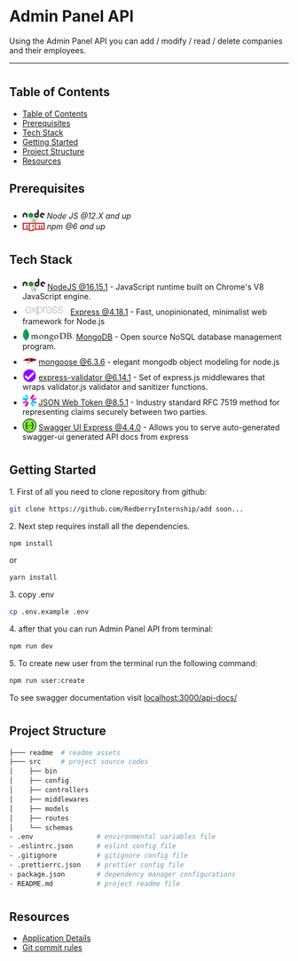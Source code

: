 <h1>Admin Panel API</h1>
<p>Using the Admin Panel API you can add / modify / read / delete companies and their employees.</p>

---

#

## Table of Contents

- [Table of Contents](#table-of-contents)
- [Prerequisites](#prerequisites)
- [Tech Stack](#tech-stack)
- [Getting Started](#getting-started)
- [Project Structure](#project-structure)
- [Resources](#resources)

## Prerequisites

- <img src="readme/assets/NodeJs.png" width="40" style="position: relative; top: 8px" /> _Node JS @12.X and up_
- <img src="readme/assets/Npm.png" width="40" style="position: relative; top: 4px" /> _npm @6 and up_

#

## Tech Stack

- <img src="readme/assets/NodeJs.png" height="25" style="position: relative; top: 4px" /> [NodeJS @16.15.1](https://nodejs.org/en/) - JavaScript runtime built on Chrome's V8 JavaScript engine.
- <img src="readme/assets/Express.png" height="25" style="position: relative; top: 4px" /> [Express @4.18.1](https://expressjs.com/) - Fast, unopinionated, minimalist web framework for Node.js
- <img src="readme/assets/MongoDb.png" height="25" style="position: relative; top: 4px" /> [MongoDB](https://www.mongodb.com/) - Open source NoSQL database management program.
- <img src="readme/assets/Mongoose.png" height="25" style="position: relative; top: 4px" /> [mongoose @6.3.6](https://mongoosejs.com/) - elegant mongodb object modeling for node.js
- <img src="readme/assets/ExpressValidator.png" height="25" style="position: relative; top: 4px" /> [express-validator @6.14.1](https://express-validator.github.io/docs/) - Set of express.js middlewares that wraps validator.js validator and sanitizer functions.
- <img src="readme/assets/JsonWebToken.png" height="25" style="position: relative; top: 4px" /> [JSON Web Token @8.5.1](https://jwt.io/) - Industry standard RFC 7519 method for representing claims securely between two parties.
- <img src="readme/assets/Swagger.png" height="25" style="position: relative; top: 4px" /> [Swagger UI Express @4.4.0](https://www.npmjs.com/package/swagger-ui-express) - Allows you to serve auto-generated swagger-ui generated API docs from express

#

## Getting Started

1\. First of all you need to clone repository from github:

```sh
git clone https://github.com/RedberryInternship/add soon...
```

2\. Next step requires install all the dependencies.

```sh
npm install
```

or

```sh
yarn install
```

3\. copy .env

```sh
cp .env.example .env
```

4\. after that you can run Admin Panel API from terminal:

```sh
npm run dev
```

5\. To create new user from the terminal run the following command:

```sh
npm run user:create
```

To see swagger documentation visit [localhost:3000/api-docs/](http://localhost:3000/api-docs/)

#

#

## Project Structure

```bash
├─── readme  # readme assets
├─── src     # project source codes
│    ├── bin
│    ├── config
│    ├── controllers
│    ├── middlewares
│    ├── models
│    ├── routes
│    └── schemas
- .env                # environmental variables file
- .eslintrc.json      # eslint config file
- .gitignore          # gitignore config file
- .prettierrc.json    # prettier config file
- package.json        # dependency manager configurations
- README.md           # project readme file


```

#

## Resources

- [Application Details](https://redberry.gitbook.io/assignment-iii-admin-panel-api/)
- [Git commit rules](https://redberry.gitbook.io/resources/git-is-semantikuri-komitebi)
